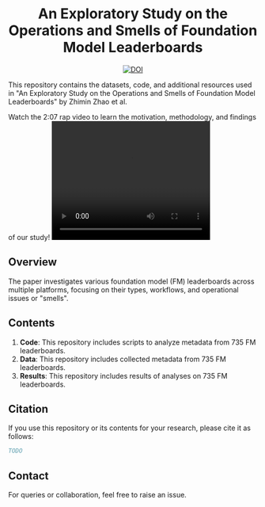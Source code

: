<div align="center">
    <h1>An Exploratory Study on the Operations and Smells of Foundation Model Leaderboards</h1>
    <a href="https://zenodo.org/doi/10.5281/zenodo.10593653"><img src="https://zenodo.org/badge/DOI/10.5281/zenodo.10593653.svg" alt="DOI"></a>
</div>

This repository contains the datasets, code, and additional resources used in "An Exploratory Study on the Operations and Smells of Foundation Model Leaderboards" by Zhimin Zhao et al.

Watch the 2:07 rap video to learn the motivation, methodology, and findings of our study!
<video width="320" height="240" controls>
  <source src="https://raw.githubusercontent.com/zhimin-z/Foundation-Model-Leaderboard-Survey/video.mp4" type="video/mp4">
</video>

## Overview
The paper investigates various foundation model (FM) leaderboards across multiple platforms, focusing on their types, workflows, and operational issues or "smells".

## Contents
1. **Code**: This repository includes scripts to analyze metadata from 735 FM leaderboards.
2. **Data**: This repository includes collected metadata from 735 FM leaderboards.
3. **Results**: This repository includes results of analyses on 735 FM leaderboards.

## Citation
If you use this repository or its contents for your research, please cite it as follows:
```bibtex
TODO
```

## Contact
For queries or collaboration, feel free to raise an issue.
